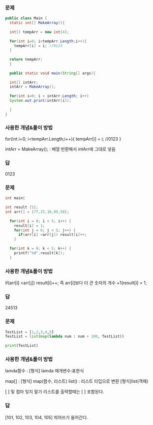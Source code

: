 ### 문제

```java
public class Main {
  static int[] MakeArray(){
 
  int[] tempArr = new int[4];
  
  for(int i=0; i<tempArr.Length;i++){
    tempArr[i] = i; //0123
  }
  
  return tempArr;
  }
  
  public static void main(String[] args){
  
  int[] intArr;
  intArr = MakeArray();
  
  for(int i=0; i < intArr.Length; i++)
  System.out.print(intArr[i]);
 
  }
}
```

### 사용한 개념&풀이 방법

 for(int i=0; i<tempArr.Length;i++){
    tempArr[i] = i; //0123
  }

intArr = MakeArray();  : 배열 반환해서 intArr에 그대로 넣음

### 답

0123

### 문제

```c
int main{
 
int result [5];
int arr[] = {77,32,10,99,50};
 
  for(int i = 0; i < 5; i++) {
    result[i] = 1;
    for(int j = 0; j < 5; j++) {
      if(arr[i] <arr[j]) result[i]++;
    }
   
  for(int k = 0; k < 5; k++) {
    printf("%d",result[k]);
  }
```

### 사용한 개념&풀이 방법

if(arr[i] <arr[j]) result[i]++; 즉 arr[i]보다 더 큰 숫자의 개수 +1(result[i] = 1;

### 답

24513

### 문제

```python
TestList = [1,2,3,4,5]
TestList = list(map(lambda num : num + 100, TestList))
 
print(TestList)
```

### 사용한 개념&풀이 방법

lamda함수 :  [형식] lamda 매개변수:표현식 

map[] : [형식] map(함수, 리스트)  list() : 리스트 타입으로 변환 [형식]list(객체)

[ ] 및 컴마 잊지 말기 리스트를 출력할때는 [ ] 포함된다.

### 답

[101, 102, 103, 104, 105]   띄어쓰기 들어간다.

